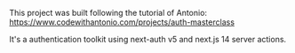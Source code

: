 This project was built following the tutorial of Antonio: https://www.codewithantonio.com/projects/auth-masterclass

It's a authentication toolkit using next-auth v5 and next.js 14 server actions. 

